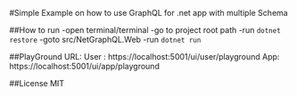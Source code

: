 #Simple Example on how to use GraphQL for .net app with multiple Schema

##How to run
-open terminal/terminal
-go to project root path
-run `dotnet restore`
-goto src/NetGraphQL.Web
-run `dotnet run`

##PlayGround URL:
User : https://localhost:5001/ui/user/playground
App: https://localhost:5001/ui/app/playground

##License
MIT
